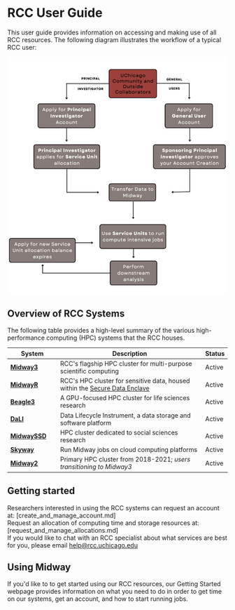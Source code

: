 # RCC User Guide

This user guide provides information on accessing and making use of all RCC resources. The following diagram illustrates the workflow of a typical RCC user:

![RCC Workflow](img/rcc_workflow.png)

## Overview of RCC Systems
The following table provides a high-level summary of the various high-performance computing (HPC) systems that the RCC houses. 

|  <div style="width:100px">System</div> | Description | Status |
| ----------- | ----------- | ----------- |
| **[Midway3](midway3_getting_started.md)** | RCC's flagship HPC cluster for multi-purpose scientific computing | Active |
| **[MidwayR](midwayR_getting_started.md)** | RCC's HPC cluster for sensitive data, housed within the [Secure Data Enclave](https://securedata.uchicago.edu/) | Active |  
| **[Beagle3](beagle3_getting_started.md)** | A GPU-focused HPC cluster for life sciences research | Active |
| **[DaLI](dali_getting_started.md)** | Data Lifecycle Instrument, a data storage and software platform | Active | 
| **[MidwaySSD](midwayssd_getting_started.md)** | HPC cluster dedicated to social sciences research | Active| 
| **[Skyway](skyway_getting_started.md)** | Run Midway jobs on cloud computing platforms | Active |
| **[Midway2](midway3_getting_started.md)** | Primary HPC cluster from 2018-2021; *users transitioning to Midway3* | Active | 

## Getting started

Researchers interested in using the RCC systems can request an account at: [create_and_manage_account.md]  
Request an allocation of computing time and storage resources at: [request_and_manage_allocations.md]  
If you would like to chat with an RCC specialist about what services are best for you, please email help@rcc.uchicago.edu

## Using Midway
If you'd like to to get started using our RCC resources, our Getting Started webpage provides information on what you need to do in order to get time on our systems, get an account, and how to start running jobs.


